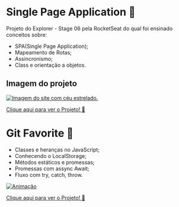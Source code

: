 <h1 align="left">Single Page Application 🔭</h1> 
<p>Projeto do Explorer - Stage 06 pela RocketSeat
do qual foi ensinado conceitos sobre:</p>
<ul>
  <li>SPA(Single Page Application);</li>
  <li>Mapeamento de Rotas;</li>
  <li>Assincronismo;</li>
  <li>Class e orientação a objetos.</li>
</ul>

<h2>Imagem do projeto</h2>

<a href="https://single-page-application-eight.vercel.app/" target="_blank">
 <img src="https://i.imgur.com/FS26sey.png" alt="Imagem do site com céu estrelado.">
</a>
<br>

[Clique aqui para ver o Projeto! 🔎](https://single-page-application-eight.vercel.app/)

# Git Favorite 🌟
* Classes e heranças no JavaScript;
* Conhecendo o LocalStorage;
* Métodos estáticos e promessas;
* Promessas com assync Await;
* Fluxo com try, catch, throw.<br>

<a href="https://douglasantosilva.github.io/Explorer/stage_6/GitFav/index.html" alt="página GitFav" target="_blank">

  ![Animação](https://user-images.githubusercontent.com/107257951/194198656-37da20f4-2c10-4761-8958-401134847ee6.gif)
</a>

[Clique aqui para ver o Projeto! 🔎](https://douglasantosilva.github.io/Explorer/stage_6/GitFav/index.html)



